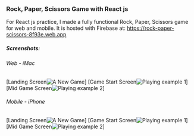 ### Rock, Paper, Scissors Game with React js
For React js practice, I made a fully functional Rock, Paper, Scissors game for web and mobile. It is hosted with Firebase at: https://rock-paper-scissors-8f93e.web.app

##### Screenshots:

###### Web - iMac
[Landing Screen![A New Game](https://i.imgur.com/ZLAQJjl.png)]
[Game Start Screen![Playing example 1](https://i.imgur.com/mDeI4DA.png)]
[Mid Game Screen![Playing example 2](https://i.imgur.com/JEwxLjY.png)]

###### Mobile - iPhone
[Landing Screen![A New Game](https://i.imgur.com/vM4VTwf.png)]
[Game Start Screen![Playing example 1](https://i.imgur.com/UvrWAOG.png)]
[Mid Game Screen![Playing example 2](https://i.imgur.com/d1mxW6n.png)]
